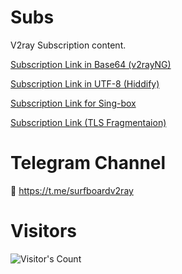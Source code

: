 # Subs
V2ray Subscription content.

[Subscription Link in Base64 (v2rayNG)](https://raw.githubusercontent.com/Surfboardv2ray/Subs/main/Raw)

[Subscription Link in UTF-8 (Hiddify)](https://raw.githubusercontent.com/Surfboardv2ray/Subs/main/Realm)

[Subscription Link for Sing-box](https://raw.githubusercontent.com/Surfboardv2ray/Subs/main/Sing-box)

[Subscription Link (TLS Fragmentaion)](https://raw.githubusercontent.com/Surfboardv2ray/Subs/main/Frag)

# Telegram Channel
🔗 https://t.me/surfboardv2ray



# Visitors


![Visitor's Count](https://profile-counter.glitch.me/Surfboardv2ray_Subs/count.svg)
